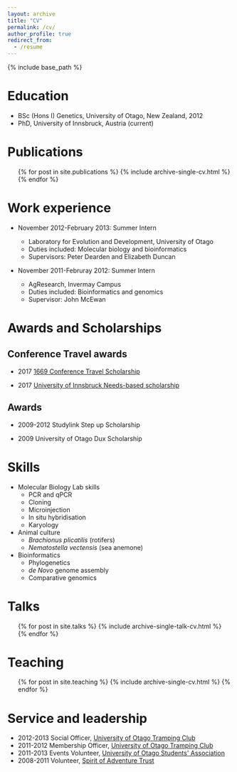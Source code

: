 ```yaml
---
layout: archive
title: "CV"
permalink: /cv/
author_profile: true
redirect_from:
  - /resume
---
```


{% include base_path %}

Education
======
* BSc (Hons I) Genetics, University of Otago, New Zealand, 2012
* PhD, University of Innsbruck, Austria (current)

Publications
======
  <ul>{% for post in site.publications %}
    {% include archive-single-cv.html %}
  {% endfor %}</ul>

Work experience
======
* November 2012-February 2013: Summer Intern
  * Laboratory for Evolution and Development, University of Otago
  * Duties included: Molecular biology and bioinformatics
  * Supervisors: Peter Dearden and Elizabeth Duncan

* November 2011-Februray 2012: Summer Intern
  * AgResearch, Invermay Campus
  * Duties included: Bioinformatics and genomics
  * Supervisor: John McEwan
  
Awards and Scholarships
======  
Conference Travel awards
------
* 2017 [1669 Conference Travel Scholarship](https://www.uibk.ac.at/international-relations/austauschstudierende-outgoing/auslandsstipendien.html#Konferenzreisestipendium)

* 2017 [University of Innsbruck Needs-based scholarship](https://www.uibk.ac.at/studium/organisation/kosten-foerderungen/stipendien/foerderungsstipendien/index.html.en)

Awards
------
* 2009-2012 Studylink Step up Scholarship

* 2009 University of Otago Dux Scholarship

Skills
======
* Molecular Biology Lab skills
  * PCR and qPCR
  * Cloning
  * Microinjection
  * In situ hybridisation
  * Karyology
* Animal culture
  * *Brachionus plicatilis* (rotifers)
  * *Nematostella vectensis* (sea anemone)
* Bioinformatics
  * Phylogenetics
  * *de Novo* genome assembly
  * Comparative genomics


Talks
======
  <ul>{% for post in site.talks %}
    {% include archive-single-talk-cv.html %}
  {% endfor %}</ul>
  
Teaching
======
  <ul>{% for post in site.teaching %}
    {% include archive-single-cv.html %}
  {% endfor %}</ul>
  
Service and leadership
======
* 2012-2013 Social Officer, [University of Otago Tramping Club](http://www.outc.org.nz)
* 2011-2012 Membership Officer, [University of Otago Tramping Club](http://www.outc.org.nz)
* 2011-2013 Events Volunteer, [University of Otago Students' Association](http://www.ousa.org.nz/)
* 2008-2011 Volunteer, [Spirit of Adventure Trust](https://www.spiritofadventure.org.nz/)
